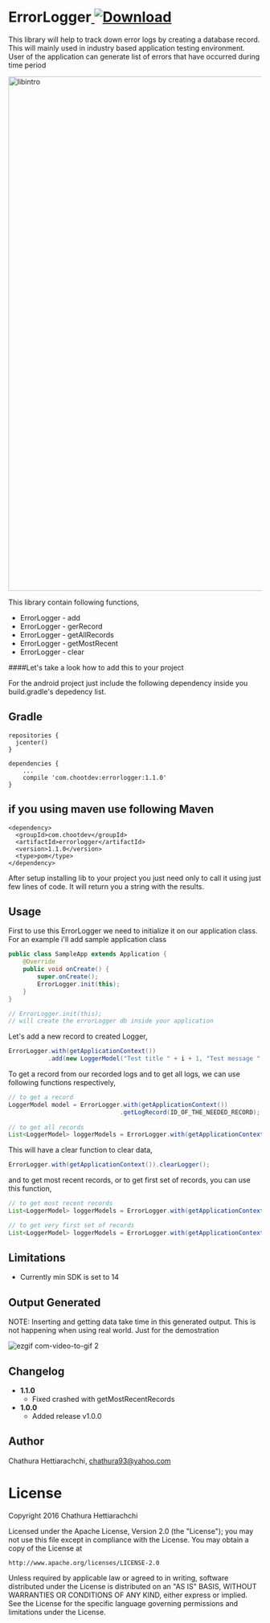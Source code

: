 # ErrorLogger[ ![Download](https://api.bintray.com/packages/chathurahettiarachchi/maven/ErrorLogger/images/download.svg) ](https://bintray.com/chathurahettiarachchi/maven/ErrorLogger/_latestVersion)
This library will help to track down error logs by creating a database record. This will mainly used in industry based application testing environment. User of the application can generate list of errors that have occurred during time period 

<img width="1024" alt="libintro" src="https://cloud.githubusercontent.com/assets/13764097/22591401/56bec14e-ea3a-11e6-9afa-a36888dc5405.png">

This library contain following functions,

* ErrorLogger - add
* ErrorLogger - gerRecord
* ErrorLogger - getAllRecords
* ErrorLogger - getMostRecent
* ErrorLogger - clear

####Let's take a look how to add this to your project

For the android project just include the following dependency inside you build.gradle's depedency list.

Gradle
------
```
repositories {
  jcenter()
}

dependencies {
    ...
    compile 'com.chootdev:errorlogger:1.1.0'
}
```

if you using maven use following
Maven
------
```
<dependency>
  <groupId>com.chootdev</groupId>
  <artifactId>errorlogger</artifactId>
  <version>1.1.0</version>
  <type>pom</type>
</dependency>
```

After setup installing lib to your project you just need only to call it using just few lines of code. It will return you a string with the results.

Usage
-----
First to use this ErrorLogger we need to initialize it on our application class. For an example i'll add sample application class
```java
public class SampleApp extends Application {
    @Override
    public void onCreate() {
        super.onCreate();
        ErrorLogger.init(this);
    }
}

// ErrorLogger.init(this);
// will create the errorLogger db inside your application
```

Let's add a new record to created Logger,
```java
ErrorLogger.with(getApplicationContext())
           .add(new LoggerModel("Test title " + i + 1, "Test message " + i + 1));
```

To get a record from our recorded logs and to get all logs, we can use following functions respectively,
```java
// to get a record
LoggerModel model = ErrorLogger.with(getApplicationContext())
                               .getLogRecord(ID_OF_THE_NEEDED_RECORD);
                               
// to get all records
List<LoggerModel> loggerModels = ErrorLogger.with(getApplicationContext()).getAllRecords();
```

This will have a clear function to clear data,
```java
ErrorLogger.with(getApplicationContext()).clearLogger();
```

and to get most recent records, or to get first set of records, you can use this function,
```java
// to get most recent records
List<LoggerModel> loggerModels = ErrorLogger.with(getApplicationContext()).getMostRecent(20,true);

// to get very first set of records
List<LoggerModel> loggerModels = ErrorLogger.with(getApplicationContext()).getMostRecent(20,false);
```

Limitations
-----------
* Currently min SDK is set to 14

Output Generated
----------------
NOTE: Inserting and getting data take time in this generated output. This is not happening when using real world. Just for the demostration

![ezgif com-video-to-gif 2](https://cloud.githubusercontent.com/assets/13764097/22592009/a84c26de-ea3d-11e6-9f3d-cfa09411c90d.gif)


Changelog
---------
* **1.1.0**
    * Fixed crashed with getMostRecentRecords
* **1.0.0**
    * Added release v1.0.0

## Author

Chathura Hettiarachchi, chathura93@yahoo.com

# License
Copyright 2016 Chathura Hettiarachchi

Licensed under the Apache License, Version 2.0 (the "License");
you may not use this file except in compliance with the License.
You may obtain a copy of the License at

    http://www.apache.org/licenses/LICENSE-2.0

Unless required by applicable law or agreed to in writing, software
distributed under the License is distributed on an "AS IS" BASIS,
WITHOUT WARRANTIES OR CONDITIONS OF ANY KIND, either express or implied.
See the License for the specific language governing permissions and
limitations under the License.
